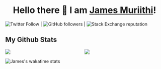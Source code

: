 <h1 align="center">
Hello there 👋 I am <a href="https://james-muthike.web.app/">James Muriithi</a>!
</h1>

![Twitter Follow](https://img.shields.io/twitter/follow/jam_es_muriithi?style=social) | ![GitHub followers](https://img.shields.io/github/followers/james-muriithi?style=social) | ![Stack Exchange reputation](https://img.shields.io/stackexchange/stackoverflow/r/7818605)

## My Github Stats

<div style="display: flex;">
    <div style="width: 50%;">
        <img src="https://github-readme-streak-stats.herokuapp.com?user=james-muriithi&theme=gotham" />
    </div>
    <div style="width: 50%;">
        <img src="https://github-readme-stats.vercel.app/api?username=james-muriithi&theme=gotham&custom_title=James%20github%20stats" />
    </div>
</div>

![James's wakatime stats](https://github-readme-stats.vercel.app/api/wakatime?username=james_muriithi&theme=gotham&layout=compact)
